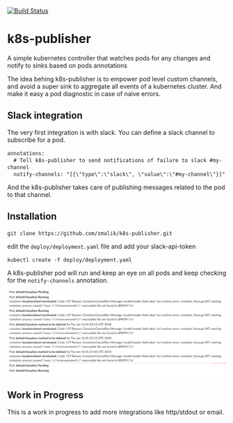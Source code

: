 [![Build Status](https://travis-ci.org/zmalik/k8s-publisher.svg?branch=master)](https://travis-ci.org/zmalik/k8s-publisher)

# k8s-publisher

A simple kubernetes controller that watches pods for any changes and notify to sinks based on pods annotations

The idea behing k8s-publisher is to empower pod level custom channels, and avoid a super sink to aggregate all events of a kubernetes cluster. And make it easy a pod diagnostic in case of naive errors.



## Slack integration

The very first integration is with slack. You can define a slack channel to subscribe for a pod.

```
annotations:
  # Tell k8s-publisher to send notifications of failure to slack #my-channel
  notify-channels: "[{\"type\":\"slack\", \"value\":\"#my-channel\"}]"
```

And the k8s-publisher takes care of publishing messages related to the pod to that channel.

## Installation

```
git clone https://github.com/zmalik/k8s-publisher.git
```

edit the `deploy/deployment.yaml` file and add your slack-api-token

```
kubectl create -f deploy/deployment.yaml
```

A k8s-publisher pod will run and keep an eye on all pods and keep checking for the `notify-channels` annotation.



![demo.png](demo.png)



## Work in Progress

This is a work in progress to add more integrations like http/stdout or email.